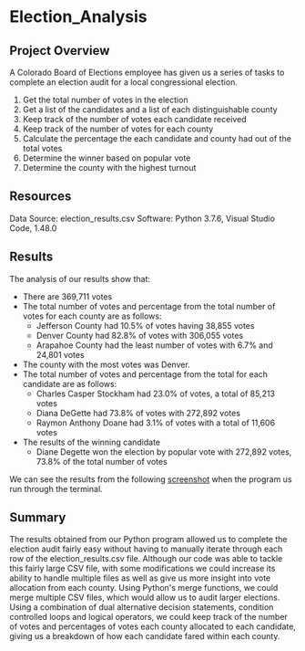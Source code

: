 # Election_Analysis
## Project Overview
A Colorado Board of Elections employee has given us a series of tasks to complete an election audit for a local congressional election.

1. Get the total number of votes in the election
2. Get a list of the candidates and a list of each distinguishable county
3. Keep track of the number of votes each candidate received
4. Keep track of the number of votes for each county
5. Calculate the percentage the each candidate and county had out of the total votes
6. Determine the winner based on popular vote
7. Determine the county with the highest turnout

## Resources
Data Source: election_results.csv
Software: Python 3.7.6, Visual Studio Code, 1.48.0

## Results
The analysis of our results show that:
- There are 369,711 votes
- The total number of votes and percentage from the total number of votes for each county are as follows:
    - Jefferson County had 10.5% of votes having 38,855 votes
    - Denver County had 82.8% of votes with 306,055 votes
    - Arapahoe County had the least number of votes with 6.7% and 24,801 votes
- The county with the most votes was Denver.
- The total number of votes and percentage from the total for each candidate are as follows:
    - Charles Casper Stockham had 23.0% of votes, a total of 85,213 votes
    - Diana DeGette had 73.8% of votes with 272,892 votes
    - Raymon Anthony Doane had 3.1% of votes with a total of 11,606 votes
- The results of the winning candidate
    - Diane Degette won the election by popular vote with 272,892 votes, 73.8% of the total number of votes
    
We can see the results from the following [screenshot](https://github.com/evflores001/Election_Analysis/blob/master/analysis/election_terminal_output.png) when the program us run through the terminal.

## Summary
The results obtained from our Python program allowed us to complete the election audit fairly easy without having to manually iterate through each row of the election_results.csv file. Although our code was able to tackle this fairly large CSV file, with some modifications we could increase its ability to handle multiple files as well as give us more insight into vote allocation from each county. Using Python's merge functions, we could merge multiple CSV files, which would allow us to audit larger elections. Using a combination of dual alternative decision statements, condition controlled loops and logical operators, we could keep track of the number of votes and percentages of votes each county allocated to each candidate, giving us a breakdown of how each candidate fared within each county. 

